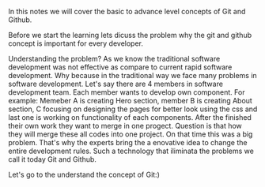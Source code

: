 In this notes we will cover the basic to advance level concepts of Git and Github.

Before we start the learning lets dicuss the problem why the git and github concept is important for every developer.

Understanding the problem?
    As we know the traditional software development was not effective as compare to current rapid software development. Why because in the traditional way we face many problems in software development. Let's say there are 4 members in software development team. Each member wants to develop own component. 
        For example: 
        Memeber A is creating Hero section, member B is creating About section, C focusing on designing the pages for better look using the css and last one is working on functionality of each components. After the finished their own work they want to merge in one progect. Question is that how they will merge these all codes into one project. On that time this was a big problem. That's why the experts bring the a enovative idea to change the entire development rules. Such a technology that iliminata the problems we call it today Git and Github.

Let's go to the understand the concept of Git:)





